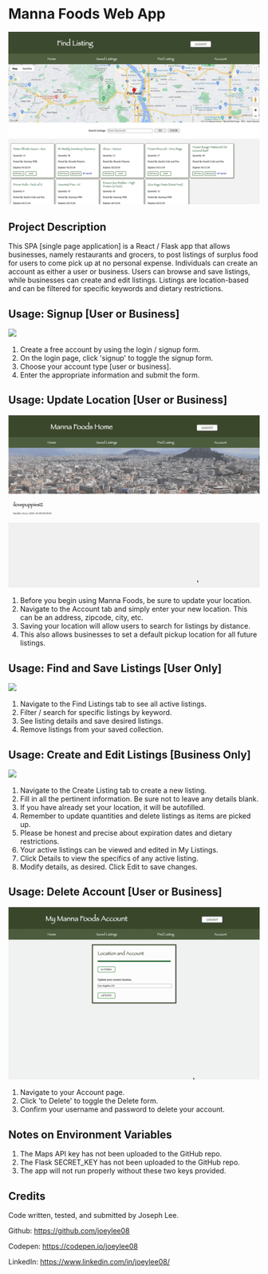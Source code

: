# Manna Foods Web App

![](images/mannafoods.jpg)

## Project Description

This SPA [single page application] is a React / Flask app that allows businesses, namely restaurants and grocers, to post listings of surplus food for users to come pick up at no personal expense. Individuals can create an account as either a user or business. Users can browse and save listings, while businesses can create and edit listings. Listings are location-based and can be filtered for specific keywords and dietary restrictions.

## Usage: Signup [User or Business]

![](images/signup.gif)

1. Create a free account by using the login / signup form.
2. On the login page, click 'signup' to toggle the signup form.
3. Choose your account type [user or business].
4. Enter the appropriate information and submit the form.

## Usage: Update Location [User or Business]

![](images/updatelocation.gif)

1. Before you begin using Manna Foods, be sure to update your location.
2. Navigate to the Account tab and simply enter your new location. This can be an address, zipcode, city, etc.
3. Saving your location will allow users to search for listings by distance.
4. This also allows businesses to set a default pickup location for all future listings.

## Usage: Find and Save Listings [User Only]

![](images/findandsave.gif)

1. Navigate to the Find Listings tab to see all active listings.
2. Filter / search for specific listings by keyword.
3. See listing details and save desired listings.
4. Remove listings from your saved collection.

## Usage: Create and Edit Listings [Business Only]

![](images/createedit.gif)

1. Navigate to the Create Listing tab to create a new listing.
2. Fill in all the pertinent information. Be sure not to leave any details blank.
3. If you have already set your location, it will be autofilled.
4. Remember to update quantities and delete listings as items are picked up.
5. Please be honest and precise about expiration dates and dietary restrictions.
6. Your active listings can be viewed and edited in My Listings.
7. Click Details to view the specifics of any active listing.
8. Modify details, as desired. Click Edit to save changes.

## Usage: Delete Account [User or Business]

![](images/deleteacc.gif)

1. Navigate to your Account page.
2. Click 'to Delete' to toggle the Delete form.
3. Confirm your username and password to delete your account.

## Notes on Environment Variables

1. The Maps API key has not been uploaded to the GitHub repo.
2. The Flask SECRET_KEY has not been uploaded to the GitHub repo.
3. The app will not run properly without these two keys provided.

## Credits

Code written, tested, and submitted by Joseph Lee.

Github: https://github.com/joeylee08

Codepen: https://codepen.io/joeylee08

LinkedIn: https://www.linkedin.com/in/joeylee08/